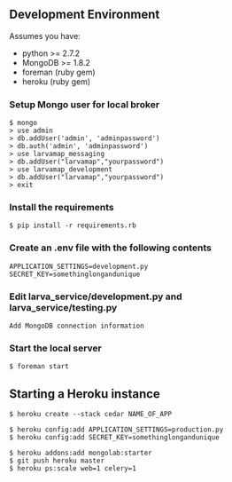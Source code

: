 ## Development Environment

Assumes you have:
* python >= 2.7.2
* MongoDB >= 1.8.2
* foreman (ruby gem)
* heroku (ruby gem)

### Setup Mongo user for local broker
    $ mongo
    > use admin
    > db.addUser('admin', 'adminpassword')
    > db.auth('admin', 'adminpassword')
    > use larvamap_messaging
    > db.addUser("larvamap","yourpassword")
    > use larvamap_development
    > db.addUser("larvamap","yourpassword")
    > exit

### Install the requirements
    $ pip install -r requirements.rb

### Create an .env file with the following contents
    APPLICATION_SETTINGS=development.py
    SECRET_KEY=somethinglongandunique

### Edit larva_service/development.py and larva_service/testing.py
    Add MongoDB connection information

### Start the local server
    $ foreman start

## Starting a Heroku instance

    $ heroku create --stack cedar NAME_OF_APP

    $ heroku config:add APPLICATION_SETTINGS=production.py
    $ heroku config:add SECRET_KEY=somethinglongandunique

    $ heroku addons:add mongolab:starter
    $ git push heroku master
    $ heroku ps:scale web=1 celery=1
